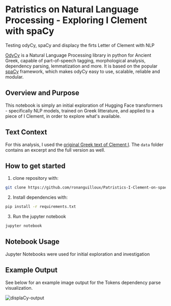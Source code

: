 # Patristics on Natural Language Processing - Exploring I Clement with spaCy

Testing odyCy, spaCy and displacy the firts Letter of Clement with NLP

[OdyCy](https://centre-for-humanities-computing.github.io/odyCy/) is a Natural Language Processing library in python for Ancient Greek, capable of part-of-speech tagging, morphological analysis, dependency parsing, lemmatization and more.  It is based on the popular [spaCy](https://spacy.io/) framework, which makes odyCy easy to use, scalable, reliable and modular.

## Overview and Purpose

This notebook is simply an initial exploration of Hugging Face transformers - specifically NLP models, trained on Greek litterature, and applied to a piece of I Clement, in order to explore what's available.

## Text Context

For this analysis, I used the [original Greek text of Clement I](https://ccel.org/ccel/lake/fathers2/fathers2.ii.i.html).
The `data` folder contains an excerpt and the full version as well.  

## How to get started

1. clone repository with:
```bash
git clone https://github.com/ronanguilloux/Patristics-I-Clement-on-spacy.git
```
2. Install dependencies with:
```bash
pip install -r requirements.txt
```
3. Run the jupyter notebook
```bash
jupyter notebook
````

## Notebook Usage

Jupyter Notebooks were used for initial exploration and investigation

## Example Output

See below for an example image output for the Tokens dependency parse visualization.

![displaCy-output](./displaCy-output.png "Tokens dependency parse visualization")